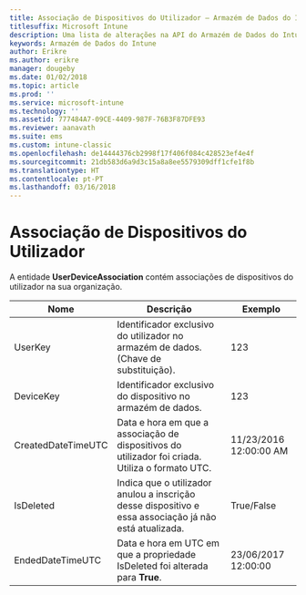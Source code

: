 ```yaml
---
title: Associação de Dispositivos do Utilizador – Armazém de Dados do Intune
titlesuffix: Microsoft Intune
description: Uma lista de alterações na API do Armazém de Dados do Intune.
keywords: Armazém de Dados do Intune
author: Erikre
ms.author: erikre
manager: dougeby
ms.date: 01/02/2018
ms.topic: article
ms.prod: ''
ms.service: microsoft-intune
ms.technology: ''
ms.assetid: 777484A7-09CE-4409-987F-76B3F87DFE93
ms.reviewer: aanavath
ms.suite: ems
ms.custom: intune-classic
ms.openlocfilehash: de14444376cb2998f17f406f084c428523ef4e4f
ms.sourcegitcommit: 21db583d6a9d3c15a8a8ee5579309dff1cfe1f8b
ms.translationtype: HT
ms.contentlocale: pt-PT
ms.lasthandoff: 03/16/2018
---
```

# <a name="user-device-association"></a>Associação de Dispositivos do Utilizador

A entidade **UserDeviceAssociation** contém associações de dispositivos do utilizador na sua organização.

| Nome               | Descrição                                                                                      | Exemplo                |
|--------------------|--------------------------------------------------------------------------------------------------|------------------------|
| UserKey            | Identificador exclusivo do utilizador no armazém de dados. (Chave de substituição).                              | 123                    |
| DeviceKey          | Identificador exclusivo do dispositivo no armazém de dados.                                            | 123                    |
| CreatedDateTimeUTC | Data e hora em que a associação de dispositivos do utilizador foi criada. Utiliza o formato UTC.                                | 11/23/2016 12:00:00 AM |
| IsDeleted          | Indica que o utilizador anulou a inscrição desse dispositivo e essa associação já não está atualizada. | True/False             |
| EndedDateTimeUTC   | Data e hora em UTC em que a propriedade IsDeleted foi alterada para **True**.                                              | 23/06/2017 12:00:00 |

